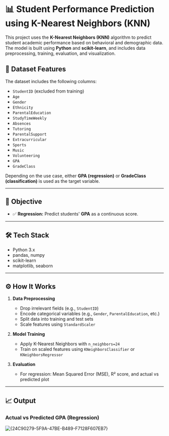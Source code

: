 # 📊 Student Performance Prediction using K-Nearest Neighbors (KNN)

This project uses the **K-Nearest Neighbors (KNN)** algorithm to predict student academic performance based on behavioral and demographic data. The model is built using **Python** and **scikit-learn**, and includes data preprocessing, training, evaluation, and visualization.

## 📁 Dataset Features

The dataset includes the following columns:

- `StudentID` (excluded from training)
- `Age`
- `Gender`
- `Ethnicity`
- `ParentalEducation`
- `StudyTimeWeekly`
- `Absences`
- `Tutoring`
- `ParentalSupport`
- `Extracurricular`
- `Sports`
- `Music`
- `Volunteering`
- `GPA`
- `GradeClass`

Depending on the use case, either **GPA (regression)** or **GradeClass (classification)** is used as the target variable.

---

## 🧠 Objective
 
- ✅ **Regression:** Predict students' **GPA** as a continuous score.

---

## 🛠️ Tech Stack

- Python 3.x  
- pandas, numpy  
- scikit-learn  
- matplotlib, seaborn  

---

## ⚙️ How It Works

1. **Data Preprocessing**  
   - Drop irrelevant fields (e.g., `StudentID`)  
   - Encode categorical variables (e.g., `Gender`, `ParentalEducation`, etc.)  
   - Split data into training and test sets  
   - Scale features using `StandardScaler`  

2. **Model Training**  
   - Apply K-Nearest Neighbors with `n_neighbors=24`  
   - Train on scaled features using `KNeighborsClassifier` or `KNeighborsRegressor`  

3. **Evaluation**  
   - For regression: Mean Squared Error (MSE), R² score, and actual vs predicted plot  

---

## 📈 Output

### Actual vs Predicted GPA (Regression)

![{24C90279-5F9A-47BE-B489-F7128F607EB7}](https://github.com/user-attachments/assets/407de609-01b0-4ee8-a670-e5302de8c6bb)
